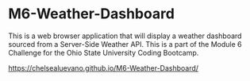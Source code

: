# M6-Weather-Dashboard
This is a web browser application that will display a weather dashboard sourced from a Server-Side Weather API. This is a part of the Module 6 Challenge for the Ohio State University Coding Bootcamp.


https://chelsealuevano.github.io/M6-Weather-Dashboard/
